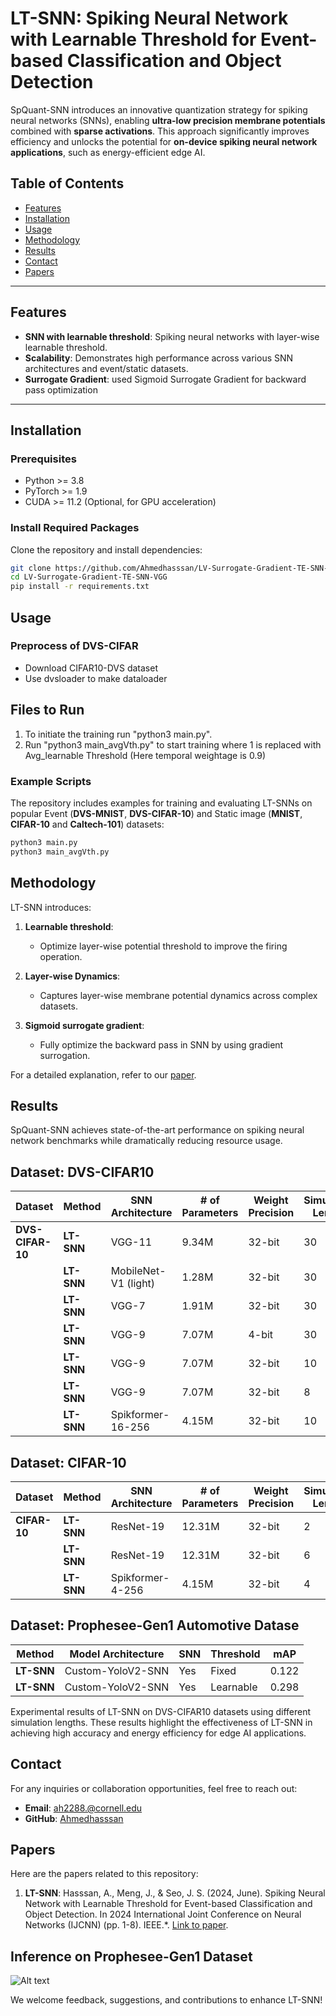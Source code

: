 # LT-SNN: Spiking Neural Network with Learnable Threshold for Event-based Classification and Object Detection

SpQuant-SNN introduces an innovative quantization strategy for spiking neural networks (SNNs), enabling **ultra-low precision membrane potentials** combined with **sparse activations**. This approach significantly improves efficiency and unlocks the potential for **on-device spiking neural network applications**, such as energy-efficient edge AI.

## Table of Contents
- [Features](#features)
- [Installation](#installation)
- [Usage](#usage)
- [Methodology](#methodology)
- [Results](#results)
- [Contact](#contact)
- [Papers](#papers)

---

## Features
- **SNN with learnable threshold**: Spiking neural networks with layer-wise learnable threshold.
- **Scalability**: Demonstrates high performance across various SNN architectures and event/static datasets.
- **Surrogate Gradient**: used Sigmoid Surrogate Gradient for backward pass optimization

---

## Installation

### Prerequisites
- Python >= 3.8
- PyTorch >= 1.9
- CUDA >= 11.2 (Optional, for GPU acceleration)

### Install Required Packages
Clone the repository and install dependencies:

```bash
git clone https://github.com/Ahmedhasssan/LV-Surrogate-Gradient-TE-SNN-VGG.git
cd LV-Surrogate-Gradient-TE-SNN-VGG
pip install -r requirements.txt
```

## Usage

### Preprocess of DVS-CIFAR
 * Download CIFAR10-DVS dataset
 * Use dvsloader to make dataloader

## Files to Run
1. To initiate the training run "python3 main.py".
2. Run "python3 main_avgVth.py" to start training where 1 is replaced with Avg_learnable Threshold (Here temporal weightage is 0.9)

### Example Scripts
The repository includes examples for training and evaluating LT-SNNs on popular Event (**DVS-MNIST**, **DVS-CIFAR-10**) and Static image (**MNIST**, **CIFAR-10** and **Caltech-101**) datasets:

```bash
python3 main.py
python3 main_avgVth.py
```

## Methodology

LT-SNN introduces:

1. **Learnable threshold**:
   - Optimize layer-wise potential threshold to improve the firing operation.

2. **Layer-wise Dynamics**:
   - Captures layer-wise membrane potential dynamics across complex datasets.

3. **Sigmoid surrogate gradient**:
   - Fully optimize the backward pass in SNN by using gradient surrogation.

For a detailed explanation, refer to our [paper](https://ieeexplore.ieee.org/abstract/document/10650320).

## Results

SpQuant-SNN achieves state-of-the-art performance on spiking neural network benchmarks while dramatically reducing resource usage.

## Dataset: DVS-CIFAR10

| **Dataset**       | **Method**            | **SNN Architecture**       | **# of Parameters** | **Weight Precision** | **Simulation Length** | **Top-1 Accuracy** |
|--------------------|-------------------|----------------------------|---------------------|----------------------|-----------------------|--------------------|
| **DVS-CIFAR-10**   | **LT-SNN**        | VGG-11                     | 9.34M               | 32-bit               | 30                    | 79.51%             |
|                    | **LT-SNN**        | MobileNet-V1 (light)       | 1.28M               | 32-bit               | 30                    | 75.70%             |
|                    | **LT-SNN**        | VGG-7                      | 1.91M               | 32-bit               | 30                    | 80.20%             |
|                    | **LT-SNN**        | VGG-9                      | 7.07M               | 4-bit                | 30                    | 80.07%             |
|                    | **LT-SNN**        | VGG-9                      | 7.07M               | 32-bit               | 10                    | 79.10%             |
|                    | **LT-SNN**        | VGG-9                      | 7.07M               | 32-bit               | 8                     | 78.30%             |
|                    | **LT-SNN**        | Spikformer-16-256          | 4.15M               | 32-bit               | 10                    | 79.00%             |

## Dataset: CIFAR-10

| **Dataset**       | **Method**            | **SNN Architecture**       | **# of Parameters** | **Weight Precision** | **Simulation Length** | **Top-1 Accuracy** |
|--------------------|-------------------|----------------------------|---------------------|----------------------|-----------------------|--------------------|
| **CIFAR-10**       | **LT-SNN**        | ResNet-19 | 12.31M | 32-bit | 2 | 94.19% |
|                    | **LT-SNN**        | ResNet-19 | 12.31M | 32-bit | 6 | 94.56% |
|                    | **LT-SNN**        | Spikformer-4-256 | 4.15M  | 32-bit | 4 | 95.19%   |

## Dataset: Prophesee-Gen1 Automotive Datase

| **Method**         | **Model Architecture**  | **SNN** | **Threshold** | **mAP** |
|---------------------|-------------------------|---------|---------------|---------|
| **LT-SNN**       | Custom-YoloV2-SNN     | Yes     | Fixed         | 0.122   |
| **LT-SNN**       | Custom-YoloV2-SNN     | Yes     | Learnable     | 0.298   |


Experimental results of LT-SNN on DVS-CIFAR10 datasets using different simulation lengths. These results highlight the effectiveness of LT-SNN in achieving high accuracy and energy efficiency for edge AI applications.

## Contact

For any inquiries or collaboration opportunities, feel free to reach out:

- **Email**: [ah2288.@cornell.edu](mailto:ah2288@cornell.edu)
- **GitHub**: [Ahmedhasssan](https://github.com/Ahmedhasssan)

## Papers

Here are the papers related to this repository:

1. **LT-SNN**: Hasssan, A., Meng, J., & Seo, J. S. (2024, June). Spiking Neural Network with Learnable Threshold for Event-based Classification and Object Detection. In 2024 International Joint Conference on Neural Networks (IJCNN) (pp. 1-8). IEEE.*. [Link to paper](https://ieeexplore.ieee.org/stamp/stamp.jsp?tp=&arnumber=10650320).

## Inference on Prophesee-Gen1 Dataset

<img
  src="./train/images/Train_histogram_detect_bounding boxes.png"
  alt="Alt text"
  title="Optional title"
  style="display: inline-block; margin: 0 auto; max-width: 200px">

We welcome feedback, suggestions, and contributions to enhance LT-SNN!
